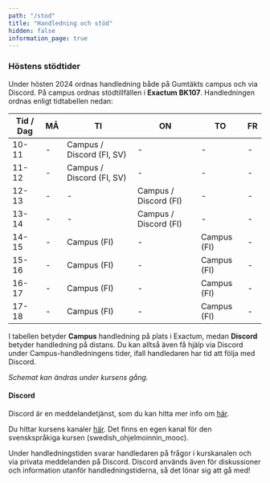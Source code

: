 ```yaml
---
path: "/stod"
title: "Handledning och stöd"
hidden: false
information_page: true
---
```


### Höstens stödtider

Under hösten 2024 ordnas handledning både på Gumtäkts campus och via Discord. På campus ordnas stödtillfällen i **Exactum BK107**. Handledningen ordnas enligt tidtabellen nedan:

| Tid / Dag | MÅ | TI | ON | TO | FR |
|-----|----|----|----|----|----|
| 10-11 | - | Campus / Discord (FI, SV) | - | - | - |
| 11-12 | - | Campus / Discord (FI, SV) | - | - | - |
| 12-13 | - | - | Campus / Discord (FI) | - | - |
| 13-14 | - | - | Campus / Discord (FI) | - | - |
| 14-15 | - | Campus (FI) | - | Campus (FI) | - |
| 15-16 | - | Campus (FI) | - | Campus (FI) | - |
| 16-17 | - | Campus (FI) | - | Campus (FI) | - |
| 17-18 | - | Campus (FI) | - | Campus (FI) | - |

I tabellen betyder **Campus** handledning på plats i Exactum, medan **Discord** betyder handledning på distans. Du kan alltså även få hjälp via Discord under Campus-handledningens tider, ifall handledaren har tid att följa med Discord.

*Schemat kan ändras under kursens gång.*

#### Discord

Discord är en meddelandetjänst, som du kan hitta mer info om [här](https://discord.com/).

Du hittar kursens kanaler [här](https://study.cs.helsinki.fi/discord/join/ohjelmoinnin_mooc). Det finns en egen kanal för den svenskspråkiga kursen (swedish_ohjelmoinnin_mooc).

Under handledningstiden svarar handledaren på frågor i kurskanalen och via privata meddelanden på Discord. Discord används även för diskussioner och information utanför handledningstiderna, så det lönar sig att gå med!
